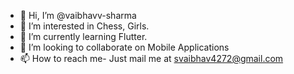 - 👋 Hi, I’m @vaibhavv-sharma
- 👀 I’m interested in Chess, Girls.
- 🌱 I’m currently learning Flutter.
- 💞️ I’m looking to collaborate on Mobile Applications
- 📫 How to reach me- Just mail me at svaibhav4272@gmail.com

<!---
vaibhavv-sharma/vaibhavv-sharma is a ✨ special ✨ repository because its `README.md` (this file) appears on your GitHub profile.
You can click the Preview link to take a look at your changes.
--->
